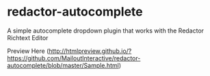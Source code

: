 # redactor-autocomplete
A simple autocomplete dropdown plugin that works with the Redactor Richtext Editor

Preview Here (http://htmlpreview.github.io/?https://github.com/MailoutInteractive/redactor-autocomplete/blob/master/Sample.html)
